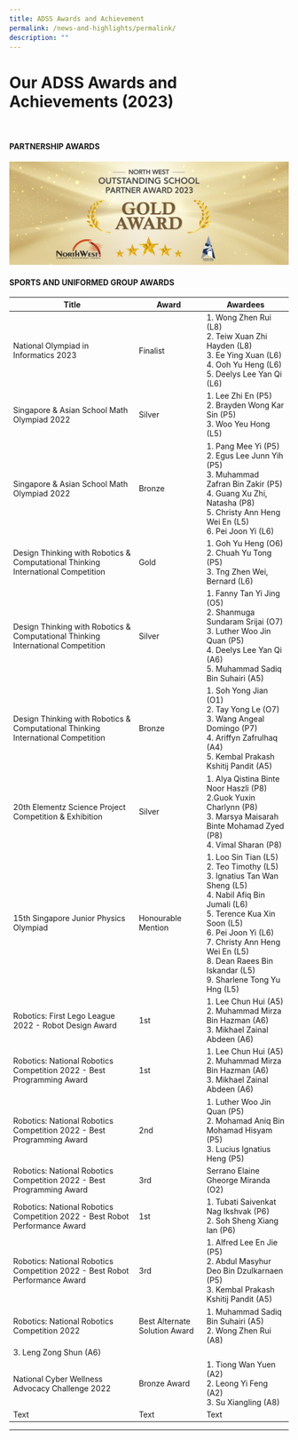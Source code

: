 ```yaml
---
title: ADSS Awards and Achievement
permalink: /news-and-highlights/permalink/
description: ""
---
```

# Our ADSS Awards and Achievements (2023)
<br>

#### PARTNERSHIP AWARDS
![](/images/admiralty%20secondary%20school%20banner%20with%20nwcdc.png)
#### SPORTS AND UNIFORMED GROUP AWARDS


| Title | Award | Awardees                  |
| ----- | -------- | ----------------- |
|National Olympiad in Informatics 2023|Finalist|1. Wong Zhen Rui (L8)<br>2. Teiw Xuan Zhi Hayden (L8)<br>3. Ee Ying Xuan (L6)<br>4. Ooh Yu Heng (L6)<br>5. Deelys Lee Yan Qi (L6)<br>|
|Singapore &amp; Asian School Math Olympiad 2022|	Silver|1. Lee Zhi En (P5)<br>2. Brayden Wong Kar Sin (P5)<br>3. Woo Yeu Hong (L5)|
|Singapore &amp; Asian School Math Olympiad 2022|	Bronze|1. Pang Mee Yi (P5)<br>2. Egus Lee Junn Yih (P5)<br>3. Muhammad Zafran Bin Zakir (P5)<br>4. Guang Xu Zhi, Natasha (P8)<br>5. Christy Ann Heng Wei En (L5)<br>6. Pei Joon Yi (L6)|
|Design Thinking with Robotics &amp; Computational Thinking International Competition|Gold|	1. Goh Yu Heng (O6)<br>2. Chuah Yu Tong (P5)<br>3. Tng Zhen Wei, Bernard (L6)|
|Design Thinking with Robotics &amp; Computational Thinking International Competition|	Silver|	1. Fanny Tan Yi Jing (O5)<br>2. Shanmuga Sundaram Srijai (O7)<br>3. Luther Woo Jin Quan (P5)<br>4. Deelys Lee Yan Qi (A6)<br>5. Muhammad Sadiq Bin Suhairi (A5)<br>|
|Design Thinking with Robotics &amp; Computational Thinking International Competition|	Bronze|	1. Soh Yong Jian (O1)<br>2. Tay Yong Le (O7)<br>3. Wang Angeal Domingo (P7)<br>4. Ariffyn Zafrulhaq (A4)<br>5. Kembal Prakash Kshitij Pandit (A5)<br>|
|20th Elementz Science Project Competition &amp; Exhibition|	Silver|	1. Alya Qistina Binte Noor Haszli (P8)<br>2.Guok Yuxin Charlynn (P8)<br>3. Marsya Maisarah Binte Mohamad Zyed (P8)<br>4. Vimal Sharan (P8)<br>|
|15th Singapore Junior Physics Olympiad|Honourable Mention|	1. Loo Sin Tian (L5)<br>2. Teo Timothy (L5)<br>3. Ignatius Tan Wan Sheng (L5)<br>4. Nabil Afiq Bin Jumali (L6)<br>5. Terence Kua Xin Soon (L5)<br>6. Pei Joon Yi (L6)<br>7. Christy Ann Heng Wei En (L5)<br>8. Dean Raees Bin Iskandar (L5)<br>9. Sharlene Tong Yu Hng (L5)|
|Robotics: First Lego League 2022 - Robot Design Award|	1st	|1. Lee Chun Hui (A5)<br>2. Muhammad Mirza Bin Hazman (A6)<br>3. Mikhael Zainal Abdeen (A6)<br>||Robotics: National Robotics Competition 2022 - Best Engineering Award|	1st|Serrano Elaine Gheorge Miranda (O2)|
|Robotics: National Robotics Competition 2022 - Best Programming Award|	1st	|1. Lee Chun Hui (A5)<br>2. Muhammad Mirza Bin Hazman (A6)<br>3. Mikhael Zainal Abdeen (A6)<br>|
|Robotics: National Robotics Competition 2022 - Best Programming Award|	2nd	|1. Luther Woo Jin Quan (P5)<br>2. Mohamad Aniq Bin Mohamad Hisyam (P5)<br>3. Lucius Ignatius Heng (P5)|
|Robotics: National Robotics Competition 2022 - Best Programming Award|3rd|Serrano Elaine Gheorge Miranda (O2)|
|Robotics: National Robotics Competition 2022 - Best Robot Performance Award|	1st|	1. Tubati Saivenkat Nag Ikshvak (P6)<br>2. Soh Sheng Xiang Ian (P6)<br>||Robotics: National Robotics Competition 2022 - Best Robot Performance Award|2nd	|1. Luther Woo Jin Quan (P5)<br>2. Mohamad Aniq Bin Mohamad Hisyam (P5)<br>3. Lucius Ignatius Heng (P5)|
|Robotics: National Robotics Competition 2022 - Best Robot Performance Award|	3rd|	1. Alfred Lee En Jie (P5)<br>2. Abdul Masyhur Deo Bin Dzulkarnaen (P5)<br>3. Kembal Prakash Kshitij Pandit (A5)<br>||Robotics: National Robotics Competition 2022|	Most Tenacious Award |Serrano Elaine Gheorge Miranda (O2)|
|Robotics: National Robotics Competition 2022|	Best Alternate Solution Award|	1. Muhammad Sadiq Bin Suhairi (A5)<br>2. Wong Zhen Rui (A8)
3. Leng Zong Shun (A6)<br>|
|National Cyber Wellness Advocacy Challenge 2022|	Bronze Award	|1. Tiong Wan Yuen (A2)<br>2. Leong Yi Feng (A2)<br>3. Su Xiangling (A8)|
| Text     | Text     | Text     |





------------------